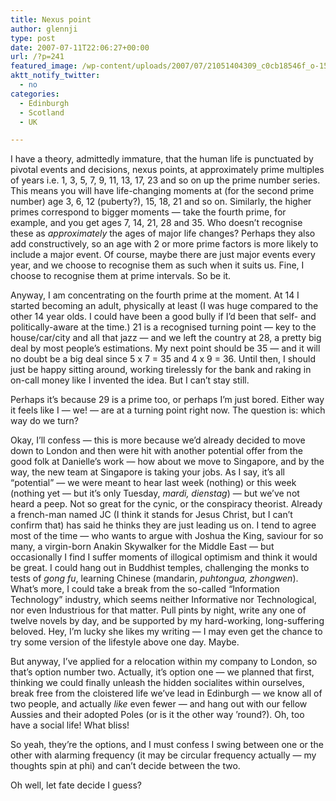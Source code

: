 ```yaml
---
title: Nexus point
author: glennji
type: post
date: 2007-07-11T22:06:27+00:00
url: /?p=241
featured_image: /wp-content/uploads/2007/07/21051404309_c0cb18546f_o-1568x980.jpg
aktt_notify_twitter:
  - no
categories:
  - Edinburgh
  - Scotland
  - UK

---
```

I have a theory, admittedly immature, that the human life is punctuated by pivotal events and decisions, nexus points, at approximately prime multiples of years i.e. 1, 3, 5, 7, 9, 11, 13, 17, 23 and so on up the prime number series. This means you will have life-changing moments at (for the second prime number) age 3, 6, 12 (puberty?), 15, 18, 21 and so on. Similarly, the higher primes correspond to bigger moments &#8212; take the fourth prime, for example, and you get ages 7, 14, 21, 28 and 35. Who doesn&#8217;t recognise these as _approximately_ the ages of major life changes? Perhaps they also add constructively, so an age with 2 or more prime factors is more likely to include a major event. Of course, maybe there are just major events every year, and we choose to recognise them as such when it suits us. Fine, I choose to recognise them at prime intervals. So be it.
  
Anyway, I am concentrating on the fourth prime at the moment. At 14 I started becoming an adult, physically at least (I was huge compared to the other 14 year olds. I could have been a good bully if I&#8217;d been that self- and politically-aware at the time.) 21 is a recognised turning point &#8212; key to the house/car/city and all that jazz &#8212; and we left the country at 28, a pretty big deal by most people&#8217;s estimations. My next point should be 35 &#8212; and it will no doubt be a big deal since 5 x 7 = 35 and 4 x 9 = 36. Until then, I should just be happy sitting around, working tirelessly for the bank and raking in on-call money like I invented the idea. But I can&#8217;t stay still.
  
Perhaps it&#8217;s because 29 is a prime too, or perhaps I&#8217;m just bored. Either way it feels like I &#8212; we! &#8212; are at a turning point right now. The question is: which way do we turn?
  
Okay, I&#8217;ll confess &#8212; this is more because we&#8217;d already decided to move down to London and then were hit with another potential offer from the good folk at Danielle&#8217;s work &#8212; how about we move to Singapore, and by the way, the new team at Singapore is taking your jobs. As I say, it&#8217;s all &#8220;potential&#8221; &#8212; we were meant to hear last week (nothing) or this week (nothing yet &#8212; but it&#8217;s only Tuesday, _mardi, dienstag_) &#8212; but we&#8217;ve not heard a peep. Not so great for the cynic, or the conspiracy theorist. Already a french-man named JC (I think it stands for Jesus Christ, but I can&#8217;t confirm that) has said he thinks they are just leading us on. I tend to agree most of the time &#8212; who wants to argue with Joshua the King, saviour for so many, a virgin-born Anakin Skywalker for the Middle East &#8212; but occasionally I find I suffer moments of illogical optimism and think it would be great. I could hang out in Buddhist temples, challenging the monks to tests of _gong fu_, learning Chinese (mandarin, _puhtongua, zhongwen_). What&#8217;s more, I could take a break from the so-called &#8220;Information Technology&#8221; industry, which seems neither Informative nor Technological, nor even Industrious for that matter. Pull pints by night, write any one of twelve novels by day, and be supported by my hard-working, long-suffering beloved. Hey, I&#8217;m lucky she likes my writing &#8212; I may even get the chance to try some version of the lifestyle above one day. Maybe.
  
But anyway, I&#8217;ve applied for a relocation within my company to London, so that&#8217;s option number two. Actually, it&#8217;s option one &#8212; we planned that first, thinking we could finally unleash the hidden socialites within ourselves, break free from the cloistered life we&#8217;ve lead in Edinburgh &#8212; we know all of two people, and actually _like_ even fewer &#8212; and hang out with our fellow Aussies and their adopted Poles (or is it the other way &#8217;round?). Oh, too have a social life! What bliss!
  
So yeah, they&#8217;re the options, and I must confess I swing between one or the other with alarming frequency (it may be circular frequency actually &#8212; my thoughts spin at phi) and can&#8217;t decide between the two.
  
Oh well, let fate decide I guess?
